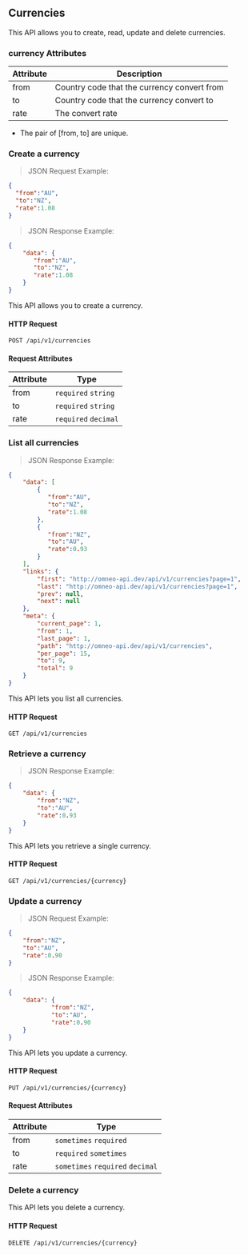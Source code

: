 ## Currencies

This API allows you to create, read, update and delete currencies.

### currency Attributes

| Attribute | Description                                  | 
|-----------|----------------------------------------------|
| from      | Country code that the currency convert from  |
| to        | Country code that the currency convert to    |
| rate      | The convert rate                             |

* The pair of [from, to] are unique.

### Create a currency

> JSON Request Example:

```json
{
  "from":"AU",
  "to":"NZ",
  "rate":1.08
}
```

> JSON Response Example:
                
```json
{
    "data": {
       "from":"AU",
       "to":"NZ",
       "rate":1.08
    }
}
```




This API allows you to create a currency.

#### HTTP Request

`POST /api/v1/currencies`

#### Request Attributes
| Attribute | Type                 |
|-----------|----------------------|
| from      | `required` `string`  |
| to        | `required` `string`  |
| rate      | `required` `decimal` |



### List all currencies

> JSON Response Example:
                
```json
{
    "data": [
        {
           "from":"AU",
           "to":"NZ",
           "rate":1.08
        },
        {
           "from":"NZ",
           "to":"AU",
           "rate":0.93
        }
    ],
    "links": {
        "first": "http://omneo-api.dev/api/v1/currencies?page=1",
        "last": "http://omneo-api.dev/api/v1/currencies?page=1",
        "prev": null,
        "next": null
    },
    "meta": {
        "current_page": 1,
        "from": 1,
        "last_page": 1,
        "path": "http://omneo-api.dev/api/v1/currencies",
        "per_page": 15,
        "to": 9,
        "total": 9
    }
}
```

This API lets you list all currencies.

#### HTTP Request

`GET /api/v1/currencies`



### Retrieve a currency

> JSON Response Example:
                
```json
{
    "data": {
        "from":"NZ",
        "to":"AU",
        "rate":0.93
    }
}
```

This API lets you retrieve a single currency.

#### HTTP Request

`GET /api/v1/currencies/{currency}`



### Update a currency

> JSON Request Example:
                
```json
{
    "from":"NZ",
    "to":"AU",
    "rate":0.90
}
```

> JSON Response Example:
                
```json
{
    "data": {
            "from":"NZ",
            "to":"AU",
            "rate":0.90
    }
}
```



This API lets you update a currency.

#### HTTP Request

`PUT /api/v1/currencies/{currency}`

#### Request Attributes
| Attribute | Type                             |
|-----------|----------------------------------|
| from      | `sometimes` `required`           |
| to        | `required` `sometimes`           |
| rate      | `sometimes` `required` `decimal` |


### Delete a currency

This API lets you delete a currency.

#### HTTP Request

`DELETE /api/v1/currencies/{currency}`


